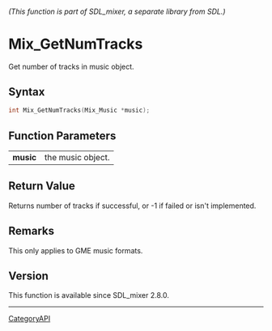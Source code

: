 ###### (This function is part of SDL_mixer, a separate library from SDL.)
# Mix_GetNumTracks

Get number of tracks in music object.

## Syntax

```c
int Mix_GetNumTracks(Mix_Music *music);

```

## Function Parameters

|               |                   |
| ------------- | ----------------- |
| **music**     | the music object. |

## Return Value

Returns number of tracks if successful, or -1 if failed or isn't
implemented.

## Remarks

This only applies to GME music formats.

## Version

This function is available since SDL_mixer 2.8.0.

----
[CategoryAPI](CategoryAPI.md)
